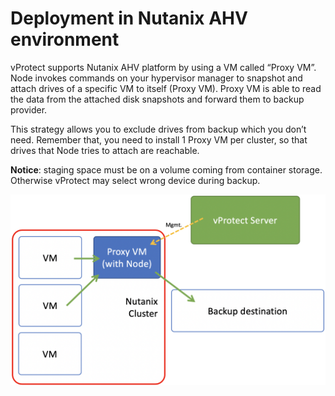 # Deployment in Nutanix AHV environment

vProtect supports Nutanix AHV platform by using a VM called “Proxy VM”. Node invokes commands on your hypervisor manager to snapshot and attach drives of a specific VM to itself \(Proxy VM\). Proxy VM is able to read the data from the attached disk snapshots and forward them to backup provider.

This strategy allows you to exclude drives from backup which you don’t need. Remember that, you need to install 1 Proxy VM per cluster, so that drives that Node tries to attach are reachable.

**Notice**: staging space must be on a volume coming from container storage. Otherwise vProtect may select wrong device during backup.

![](../.gitbook/assets/nutanix.png)

